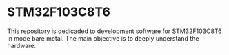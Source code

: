 ﻿# STM32F103C8T6
This repository is dedicaded to development software for STM32F103C8T6 in mode bare metal. The main objective is to deeply understand the hardware.
